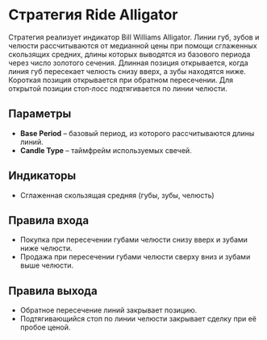 # Стратегия Ride Alligator

Стратегия реализует индикатор Bill Williams Alligator. Линии губ, зубов и челюсти рассчитываются от медианной цены при помощи сглаженных скользящих средних, длины которых выводятся из базового периода через число золотого сечения. Длинная позиция открывается, когда линия губ пересекает челюсть снизу вверх, а зубы находятся ниже. Короткая позиция открывается при обратном пересечении. Для открытой позиции стоп‑лосс подтягивается по линии челюсти.

## Параметры
- **Base Period** – базовый период, из которого рассчитываются длины линий.
- **Candle Type** – таймфрейм используемых свечей.

## Индикаторы

- Сглаженная скользящая средняя (губы, зубы, челюсть)
## Правила входа
- Покупка при пересечении губами челюсти снизу вверх и зубами ниже челюсти.
- Продажа при пересечении губами челюсти сверху вниз и зубами выше челюсти.

## Правила выхода
- Обратное пересечение линий закрывает позицию.
- Подтягивающийся стоп по линии челюсти закрывает сделку при её пробое ценой.
